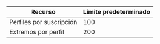 Recurso| Límite predeterminado
---|---
Perfiles por suscripción | 100
Extremos por perfil| 200

<!---HONumber=August15_HO7-->